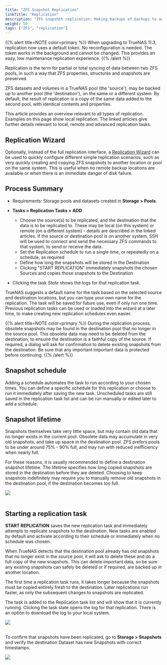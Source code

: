 ```yaml
---
title: "ZFS Snapshot Replication"
linkTitle: "Replication"
description: "ZFS snapshot replication: Making backups of backups to another pool"
weight: 50
tags: ["ZFS", "replication"]
---
```


{{% alert title=NOTE color=primary %}}
When upgrading to TrueNAS 11.3, replication now uses a default token. No
reconfiguration is needed. The token works in the background and cannot be changed.
This provides an easy, low maintenance replication experience.
{{% /alert %}}

Replication is the term for partial or total syncing of data between two ZFS pools, in such a way that ZFS properties, structures and snapshots are preserved.

ZFS datasets and volumes in a TrueNAS pool (the 'source'), may be backed up to another pool (the 'destination'), on the same or a different system. By default, the result of replication is a copy of the same data added to the second pool, with identical contents and properties.  

This article provides an overview relevant to all types of replication. Examples on this page show local replication. The linked articles give further details relevant to local, remote and advanced replication tasks.

## Replication Wizard

Optionally, instead of the full replication interface, a [Replication Wizard](/hub/tasks/scheduled/replication/wizard) can be used to quickly configure different simple replication scenarios, such as very quickly creating and copying ZFS snapshots to another location or pool on the same system. This is useful when no remote backup locations are available or when there is an immediate danger of disk failure.

## Process Summary

* Requirements: Storage pools and datasets created in **Storage > Pools**.

* **Tasks > Replication Tasks > ADD**
  * Choose the source(s) to be replicated, and the destination that the data is to be replicated to.  These may be local (on this system) or remote (on a different system) - details are described in the linked articles. If the source or destination pool is on another system, SSH will be used to connect and send the necessary ZFS commands to that system, to send or receive the data.
  * Set the Replication schedule to run a single time, or repeatedly on a schedule, as required
  * Define how long the snapshots will be stored in the Destination
  * Clicking "START REPLICATION" immediately snapshots the chosen Sources and copies those snapshots to the Destination
* Clicking the task *State* shows the logs for that replication task.

TrueNAS suggests a default name for the task based on the selected source and destination locations, but you can type your own name for the replication.  The task will be saved for future use, even if only run one time. Previous replication tasks can be used or loaded into the wizard at a later time, to make creating new replication schedules even easier.

{{% alert title=NOTE color=primary %}}
During the replication process, obsolete snapshots may be found in the destination pool that no longer in the source pool. This obsolete data may need to be deleted from the destination, to ensuire the destination is a faithful copy of the source. If required, a dialog will ask for confirmation to delete existing snapshots from the destination. Be sure that any important important data is protected before continuing.
{{% /alert %}}

## Snapshot schedule

Adding a schedule automates the task to run according to your chosen times.
You can define a specific schedule for this replication or choose to run it immediately after saving the new task.
Unscheduled tasks are still saved in the replication task list and can be run manually or edited later to add a schedule.

## Snapshot lifetime

Snapshots themselves take very little space, but may contain old data that no longer exists in the current pool. Obsolete data may accumulate in very old snapshots, and take up space in the destination pool. ZFS prefers pools to be under around 75% - 90% full, and may run with reduced inefficiency when nearly full.

For these reasons, it is usually recommended to define a destination snapshot lifetime. The lifetime specifies how long copied snapshots are stored in the destination before they are deleted. Choosing to keep snapshots indefinitely may require you to manually remove old snapshots in the destination pool, if the destination becomes too full.

<img src="/images/TasksReplicationTasksAddLocalSourceLocalDestCustomLife.png">
<br><br>

## Starting a replication task

**START REPLICATION** saves the new replication task and immediately attempts to replicate snapshots to the destination.
New tasks are enabled by default and activate according to their schedule or immediately when no schedule was chosen.

When TrueNAS detects that the destination pool already has old snapshots that no longer exist in the source pool, it will ask to delete these and do a full copy of the new snapshots. This can delete important data, so be sure any existing snapshots can safely be deleted or if required, are backed up in another location.

The first time a replication task runs, it takes longer because the snapshots must be copied entirely fresh to the destination.
Later replications run faster, as only the subsequent changes to snapshots are replicated.

The task is added to the Replication task list and will show that it is currently running.
Clicking the task state opens the log for that replication. There is an option to download the log to your local system.

<img src="/images/TasksReplicationTasksLocalLogs.png">
<br><br>

To confirm that snapshots have been replicated, go to **Storage > Snapshots** and verify the destination Dataset has new Snapshots with correct timestamps.

<img src="/images/TasksReplicationTasksLocalSnapshots.png">

